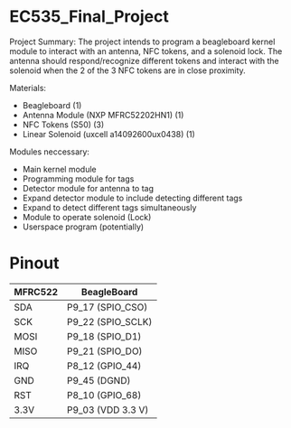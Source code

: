 # EC535_Final_Project

Project Summary:
The project intends to program a beagleboard kernel module to interact with an antenna, NFC tokens, and
a solenoid lock. The antenna should respond/recognize different tokens and interact with the solenoid
when the 2 of the 3 NFC tokens are in close proximity.

Materials:
- Beagleboard (1)
- Antenna Module (NXP MFRC52202HN1) (1)
- NFC Tokens (S50) (3) 
- Linear Solenoid (uxcell a14092600ux0438) (1)

Modules neccessary:
- Main kernel module
- Programming module for tags
- Detector module for antenna to tag
- Expand detector module to include detecting different tags
- Expand to detect different tags simultaneously
- Module to operate solenoid (Lock)
- Userspace program (potentially)

# Pinout
| MFRC522 | BeagleBoard        |
|---------|--------------------|
| SDA     | P9_17 (SPIO_CSO)   |
| SCK     | P9_22 (SPIO_SCLK)  |
| MOSI    | P9_18 (SPIO_D1)    |
| MISO    | P9_21 (SPIO_DO)    |
| IRQ     | P8_12 (GPIO_44)    |
| GND     | P9_45 (DGND)       |
| RST     | P8_10 (GPIO_68)    |
| 3.3V    | P9_03 (VDD 3.3 V)  |
